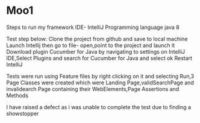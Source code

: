 # Moo1
Steps to run my framework IDE- IntelliJ Programming language java 8

Test step below: Clone the project from github and save to local machine Launch Intellij then go to file- open,point to the project and launch it Download plugin Cucumber for Java by navigating to settings on IntelliJ IDE,Select Plugins and search for Cucumber for Java and select ok Restart IntelliJ

Tests were run using Feature files by right clicking on it and selecting Run,3 Page Classes were created which were Landing Page,validSearchPage and invalidearch Page containing their WebElements,Page Assertions and Methods

I have raised a defect as i was unable to complete the test due to finding a showstopper
